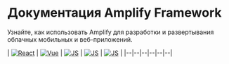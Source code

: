 # Документация Amplify Framework
Узнайте, как использовать Amplify для разработки и развертывания облачных мобильных и веб-приложений.

| [![React](https://docs.amplify.aws/assets/integrations/react.svg)](start/q/integration/react) | [![Vue](https://docs.amplify.aws/assets/integrations/vue.svg)](start/q/integration/vue) | [![JS](https://docs.amplify.aws/assets/integrations/js.svg)](start/q/integration/react) | [![JS](https://docs.amplify.aws/assets/integrations/ios.svg)](start/q/integration/ios) | [![JS](https://docs.amplify.aws/assets/integrations/flutter.svg)](start/q/integration/flutter) |
|--|--|--|--|--|--|

